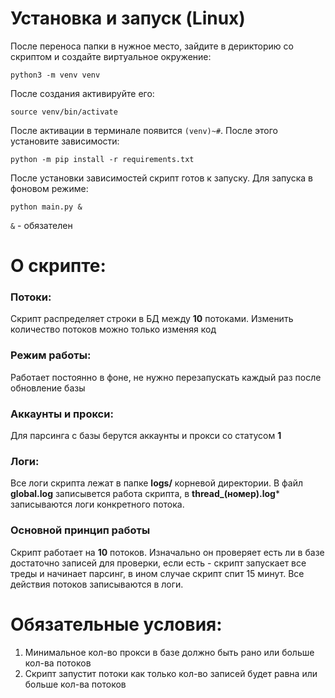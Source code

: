 # Установка и запуск (Linux)

После переноса папки в нужное место, зайдите в дерикторию со скриптом и создайте виртуальное окружение:
```
python3 -m venv venv
```
После создания активируйте его:
```
source venv/bin/activate
```
После активации в терминале появится    `(venv)~#`. После этого установите зависимости:
```
python -m pip install -r requirements.txt
```
После установки зависимостей скрипт готов к запуску. Для запуска в фоновом режиме:
```
python main.py &
```
`&` - обязателен

# О скрипте:

### Потоки:
Скрипт распределяет строки в БД между **10** потоками. Изменить количество потоков можно только изменяя код
### Режим работы:
Работает постоянно в фоне, не нужно перезапускать каждый раз после обновление базы
### Аккаунты и прокси:
Для парсинга с базы берутся аккаунты и прокси со статусом **1**
### Логи:
Все логи скрипта лежат в папке **logs/** корневой директории. 
В файл **global.log** записывется работа скрипта, в **thread_(номер).log*** записываются логи конкретного потока.
### Основной принцип работы
Скрипт работает на **10** потоков. Изначально он проверяет есть ли в базе достаточно записей для проверки, если есть - скрипт запускает все треды и начинает парсинг, в ином случае скрипт спит 15 минут. Все действия потоков записываются в логи.

# Обязательные условия:
1. Минимальное кол-во прокси в базе должно быть рано или больше кол-ва потоков
2. Скрипт запустит потоки как только кол-во записей будет равнa или больше кол-ва потоков
